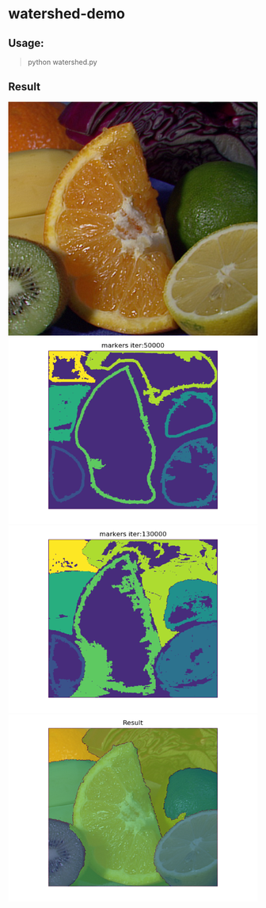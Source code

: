 # watershed-demo

## Usage:
> python watershed.py

## Result
![](fruits.png)
![](iter50000.png)
![](iter130000.png)
![](result.png)
